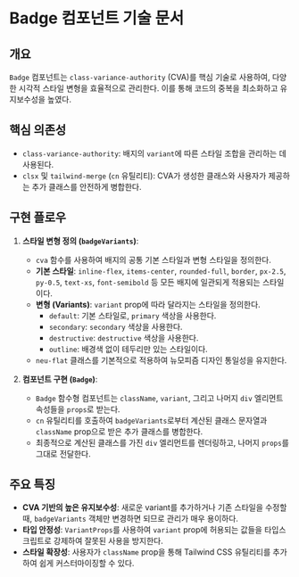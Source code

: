 # Badge 컴포넌트 기술 문서

## 개요

`Badge` 컴포넌트는 `class-variance-authority` (CVA)를 핵심 기술로 사용하여, 다양한 시각적 스타일 변형을 효율적으로 관리한다. 이를 통해 코드의 중복을 최소화하고 유지보수성을 높였다.

## 핵심 의존성

- `class-variance-authority`: 배지의 `variant`에 따른 스타일 조합을 관리하는 데 사용된다.
- `clsx` 및 `tailwind-merge` (`cn` 유틸리티): CVA가 생성한 클래스와 사용자가 제공하는 추가 클래스를 안전하게 병합한다.

## 구현 플로우

1.  **스타일 변형 정의 (`badgeVariants`)**:
    - `cva` 함수를 사용하여 배지의 공통 기본 스타일과 변형 스타일을 정의한다.
    - **기본 스타일**: `inline-flex`, `items-center`, `rounded-full`, `border`, `px-2.5`, `py-0.5`, `text-xs`, `font-semibold` 등 모든 배지에 일관되게 적용되는 스타일이다.
    - **변형 (Variants)**: `variant` prop에 따라 달라지는 스타일을 정의한다.
        - `default`: 기본 스타일로, `primary` 색상을 사용한다.
        - `secondary`: `secondary` 색상을 사용한다.
        - `destructive`: `destructive` 색상을 사용한다.
        - `outline`: 배경색 없이 테두리만 있는 스타일이다.
    - `neu-flat` 클래스를 기본적으로 적용하여 뉴모피즘 디자인 통일성을 유지한다.

2.  **컴포넌트 구현 (`Badge`)**:
    - `Badge` 함수형 컴포넌트는 `className`, `variant`, 그리고 나머지 `div` 엘리먼트 속성들을 `props`로 받는다.
    - `cn` 유틸리티를 호출하여 `badgeVariants`로부터 계산된 클래스 문자열과 `className` prop으로 받은 추가 클래스를 병합한다.
    - 최종적으로 계산된 클래스를 가진 `div` 엘리먼트를 렌더링하고, 나머지 `props`를 그대로 전달한다.

## 주요 특징

- **CVA 기반의 높은 유지보수성**: 새로운 variant를 추가하거나 기존 스타일을 수정할 때, `badgeVariants` 객체만 변경하면 되므로 관리가 매우 용이하다.
- **타입 안정성**: `VariantProps`를 사용하여 `variant` prop에 허용되는 값들을 타입스크립트로 강제하여 잘못된 사용을 방지한다.
- **스타일 확장성**: 사용자가 `className` prop을 통해 Tailwind CSS 유틸리티를 추가하여 쉽게 커스터마이징할 수 있다. 